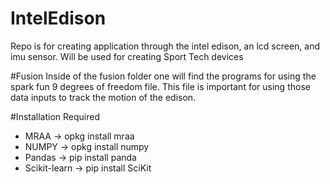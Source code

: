 # IntelEdison
Repo is for creating application through the intel edison, an lcd screen, and imu sensor. Will be used for creating Sport Tech devices


#Fusion 
Inside of the fusion folder one will find the programs for using the spark fun 9 degrees of freedom file. This file is important for using those data inputs to track the motion of the edison.  


#Installation Required
- MRAA -> opkg install mraa 
- NUMPY -> opkg install numpy
- Pandas -> pip install panda
- Scikit-learn -> pip install SciKit 
